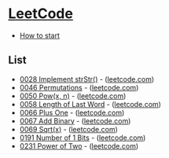 # [LeetCode](https://leetcode.com/)

- [How to start](leetcode/etc/README.md)

## List

- [0028 Implement strStr()](codes/0028_Implement_strStr.py) - ([leetcode.com](https://leetcode.com/problems/implement-strstr/))
- [0046 Permutations](codes/0046_Permutations.py) - ([leetcode.com](https://leetcode.com/problems/permutations/))
- [0050 Pow(x, n)](codes/0050_Powx_n.py) - ([leetcode.com](https://leetcode.com/problems/powx-n/))
- [0058 Length of Last Word](codes/0058_Length_of_Last_Word.py) - ([leetcode.com](https://leetcode.com/problems/length-of-last-word/))
- [0066 Plus One](codes/0066_Plus_One.py) - ([leetcode.com](https://leetcode.com/problems/plus-one/))
- [0067 Add Binary](codes/0067_Add_Binary.py) - ([leetcode.com](https://leetcode.com/problems/add-binary/))
- [0069 Sqrt(x)](codes/0069_Sqrtx.py) - ([leetcode.com](https://leetcode.com/problems/sqrtx/))
- [0191 Number of 1 Bits](codes/0191_Number_of_1_Bits.py) - ([leetcode.com](https://leetcode.com/problems/number-of-1-bits/))
- [0231 Power of Two](codes/0231_Power_of_Two.py) - ([leetcode.com](https://leetcode.com/problems/power-of-two/))
